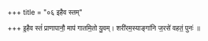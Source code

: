 +++
title = "०६ इहैव स्तम्"

+++
इ॒हैव स्तं॑ प्राणापानौ॒ माप॑ गातमि॒तो यु॒वम्। शरी॑रम॒स्याङ्गा॑नि ज॒रसे॑ वहतं॒ पुनः॑ ॥